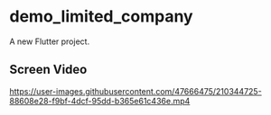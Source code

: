 # demo_limited_company

A new Flutter project.

## Screen Video


https://user-images.githubusercontent.com/47666475/210344725-88608e28-f9bf-4dcf-95dd-b365e61c436e.mp4


